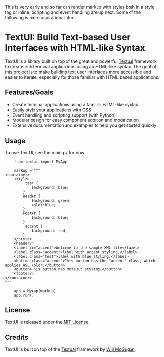 
This is very early and so far can render markup with styles both in a style tag or inline.
Scripting and event handling are up next. Some of the following is more aspirational atm :


TextUI: Build Text-based User Interfaces with HTML-like Syntax
==============================================================

TextUI is a library built on top of the great and powerful [Textual](https://github.com/willmcgugan/textual) framework to create rich terminal applications using an HTML-like syntax. The goal of this project is to make building text user interfaces more accessible and easier to iterate, especially for those familiar with HTML based applications.



Features/Goals
--------

- Create terminal applications using a familiar HTML-like syntax
- Easily style your applications with CSS
- Event handling and scripting support (with Python)
- Modular design for easy component addition and modification
- Extensive documentation and examples to help you get started quickly


Usage
-----

To use TextUI, see the main.py for now.
```
    from textui import MyApp

    markup = """
<container>
    <style>
        .test {
            background: blue;
        }
        Header {
            background: green;
            color:blue;
        }
        Footer {
            background: blue;
        }
        .accent {
            background: red;
        }
    </style>
    <header/>
    <label id="accent">Welcome to the sample XML file</label>
    <label class="accent">label with accent styling.</label>
    <label class="test">label with blue styling.</label>
    <button class="accent">This button has the "accent" class, which applies HSL color.</button>
    <button>This button has default styling.</button>
    <footer/>
</container>
"""

    app = MyApp(markup)
    app.run()
```

License
-------

TextUI is released under the [MIT License](LICENSE).

Credits
-------

TextUI is built on top of the [Textual](https://github.com/Textualize/textual) framework by [Will McGugan](https://github.com/willmcgugan).
